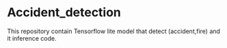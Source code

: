 # Accident_detection
This repository contain Tensorflow lite model that detect (accident,fire) and it inference code.
